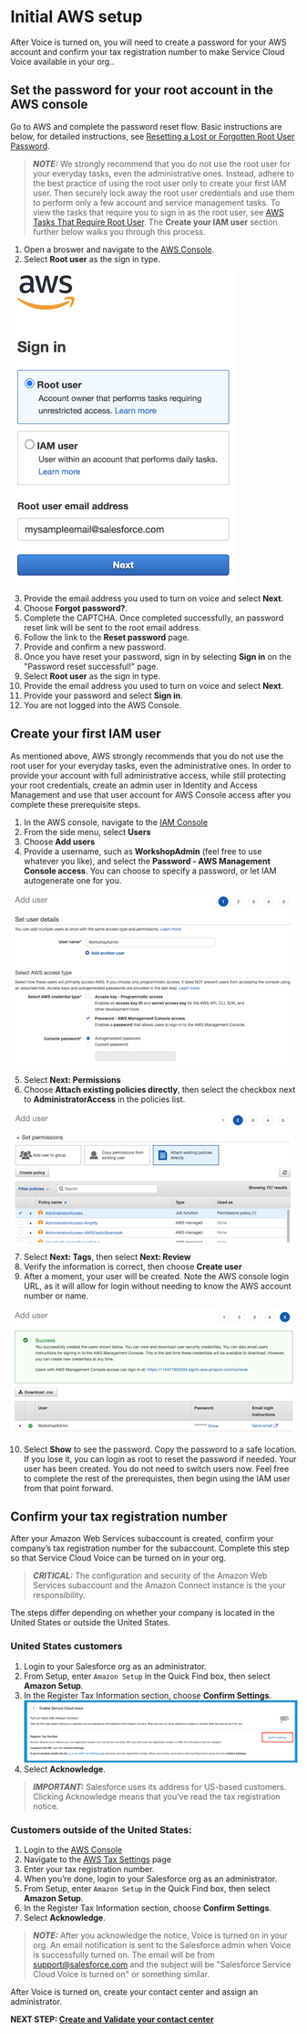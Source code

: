 # Initial AWS setup

After Voice is turned on, you will need to create a password for your AWS account and confirm your tax registration number to make Service Cloud Voice available in your org.. 

## Set the password for your root account in the AWS console
Go to AWS and complete the password reset flow. Basic instructions are below, for detailed instructions, see [Resetting a Lost or Forgotten Root User Password](https://docs.aws.amazon.com/IAM/latest/UserGuide/id_credentials_access-keys_retrieve.html#reset-root-password).

> **_NOTE:_** We strongly recommend that you do not use the root user for your everyday tasks, even the administrative ones. Instead, adhere to the best practice of using the root user only to create your first IAM user. Then securely lock away the root user credentials and use them to perform only a few account and service management tasks. To view the tasks that require you to sign in as the root user, see [AWS Tasks That Require Root User](https://docs.aws.amazon.com/general/latest/gr/aws_tasks-that-require-root.html). The **Create your IAM user** section further below walks you through this process.

1.  Open a broswer and navigate to the [AWS Console](https://console.aws.amazon.com/).
1.  Select **Root user** as the sign in type.

![Login as Root](/static/01/aws_login.png)

3.  Provide the email address you used to turn on voice and select **Next**.
4.  Choose **Forgot password?**.
5.  Complete the CAPTCHA. Once completed successfully, an password reset link will be sent to the root email address.
6.  Follow the link to the **Reset password** page.
7.  Provide and confirm a new password. 
8.  Once you have reset your password, sign in by selecting **Sign in** on the "Password reset successful!" page.
9.  Select **Root user** as the sign in type.
10.  Provide the email address you used to turn on voice and select **Next**.
11.  Provide your password and select **Sign in**.
12.  You are not logged into the AWS Console.

## Create your first IAM user
As mentioned above, AWS strongly recommends that you do not use the root user for your everyday tasks, even the administrative ones. In order to provide your account with full administrative access, while still protecting your root credentials, create an admin user in Identity and Access Management and use that user account for AWS Console access after you complete these prerequisite steps.

1.  In the AWS console, navigate to the [IAM Console](https://console.aws.amazon.com/iamv2/)
2.  From the side menu, select **Users**
3.  Choose **Add users**
4.  Provide a username, such as **WorkshopAdmin** (feel free to use whatever you like), and select the **Password - AWS Management Console access**. You can choose to specify a password, or let IAM autogenerate one for you.
  
![IAM user setup step 1](/static/01/iam_step_1.png)

5.  Select **Next: Permissions**
6.  Choose **Attach existing policies directly**, then select the checkbox next to **AdministratorAccess** in the policies list.

![IAM attach policies](/static/01/iam_step_2.png)

7.  Select **Next: Tags**, then select **Next: Review**
8.  Verify the information is correct, then choose **Create user**
9.  After a moment, your user will be created. Note the AWS console login URL, as it will allow for login without needing to know the AWS account number or name. 

![IAM user created](/static/01/iam_step_5.png)

10. Select **Show** to see the password. Copy the password to a safe location. If you lose it, you can login as root to reset the password if needed.
Your user has been created. You do not need to switch users now. Feel free to complete the rest of the prerequistes, then begin using the IAM user from that point forward.

## Confirm your tax registration number
After your Amazon Web Services subaccount is created, confirm your company’s tax registration number for the subaccount. Complete this step so that Service Cloud Voice can be turned on in your org.

> **_CRITICAL:_** The configuration and security of the Amazon Web Services subaccount and the Amazon Connect instance is the your responsibility.

The steps differ depending on whether your company is located in the United States or outside the United States.

### United States customers
1.  Login to your Salesforce org as an administrator.
1.  From Setup, enter `Amazon Setup` in the Quick Find box, then select **Amazon Setup**.
1.  In the Register Tax Information section, choose **Confirm Settings**. ![Login as Root](/static/01/confirm_tax.png)
1.  Select **Acknowledge**.

> **_IMPORTANT:_** Salesforce uses its address for US-based customers. Clicking Acknowledge means that you’ve read the tax registration notice.

### Customers outside of the United States:

1.  Login to the [AWS Console](https://console.aws.amazon.com/)
1.  Navigate to the [AWS Tax Settings](https://console.aws.amazon.com/billing/home?#/tax) page 
1.  Enter your tax registration number. 
1.  When you’re done, login to your Salesforce org as an administrator.
1.  From Setup, enter `Amazon Setup` in the Quick Find box, then select **Amazon Setup**.
1.  In the Register Tax Information section, choose **Confirm Settings**.
1.  Select **Acknowledge**.

> **_NOTE:_** After you acknowledge the notice, Voice is turned on in your org. An email notification is sent to the Salesforce admin when Voice is successfully turned on. The email will be from support@salesforce.com and the subject will be "Salesforce Service Cloud Voice is turned on" or something similar.

After Voice is turned on, create your contact center and assign an administrator.

**NEXT STEP: [Create and Validate your contact center](prep_06.md)**
